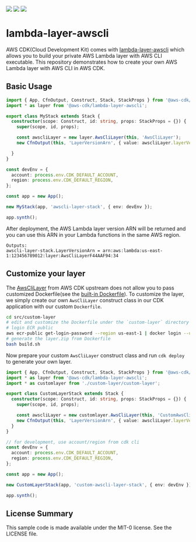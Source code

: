 ![](https://travis-ci.org/aws-samples/aws-lambda-layer-awscli.svg?branch=master)
[![](https://img.shields.io/badge/Available-serverless%20app%20repository-blue.svg)](https://serverlessrepo.aws.amazon.com/#/applications/arn:aws:serverlessrepo:us-east-1:903779448426:applications~lambda-layer-awscli)
![](https://codebuild.ap-northeast-1.amazonaws.com/badges?uuid=eyJlbmNyeXB0ZWREYXRhIjoiMnZzMmFZZ1U2OTk1WmxZWUJWVW9QaWJxR3Zxd09PU2hoYmJCUlh4eWpLLzJlNUUrNFhVZnEvbGhxa0N0ZlAvN0FVRHE0amsrK3U2ZEFxblVFZ2o4akZRPSIsIml2UGFyYW1ldGVyU3BlYyI6Im5CblF1UFJyWkhha2x3cHMiLCJtYXRlcmlhbFNldFNlcmlhbCI6MX0%3D&branch=master)

# lambda-layer-awscli

AWS CDK(Cloud Development Kit) comes with [lambda-layer-awscli](https://github.com/aws/aws-cdk/tree/master/packages/%40aws-cdk/lambda-layer-awscli) which allows you to build your private AWS Lambda layer with AWS CLI executable. This repository demonstrates how to create your own AWS Lambda layer with AWS CLI in AWS CDK.


## Basic Usage

```ts
import { App, CfnOutput, Construct, Stack, StackProps } from '@aws-cdk/core';
import * as layer from '@aws-cdk/lambda-layer-awscli';

export class MyStack extends Stack {
  constructor(scope: Construct, id: string, props: StackProps = {}) {
    super(scope, id, props);

    const awscliLayer = new layer.AwsCliLayer(this, 'AwsCliLayer');
    new CfnOutput(this, 'LayerVersionArn', { value: awscliLayer.layerVersionArn })

  }
}

const devEnv = {
  account: process.env.CDK_DEFAULT_ACCOUNT,
  region: process.env.CDK_DEFAULT_REGION,
};

const app = new App();

new MyStack(app, 'awscli-layer-stack', { env: devEnv });

app.synth();
```

After deployment, the AWS Lambda layer version ARN will be returned and you can use this ARN in your Lambda functions in the same AWS region.

```
Outputs:
awscli-layer-stack.LayerVersionArn = arn:aws:lambda:us-east-1:123456789012:layer:AwsCliLayerF44AAF94:34
```

## Customize your layer

The [AwsCliLayer](https://github.com/aws/aws-cdk/blob/6e2a3e0f855221df98f78f6465586d5524f5c7d5/packages/%40aws-cdk/lambda-layer-awscli/lib/awscli-layer.ts#L10-L20) from AWS CDK upstream does not allow you to pass customized Dockerfile(see the [built-in Dockerfile](https://github.com/aws/aws-cdk/blob/master/packages/%40aws-cdk/lambda-layer-awscli/layer/Dockerfile)). To customize the layer, we simply create our own `AwsCliLayer` construct class in our CDK application with our custom `Dockerfile`.

```sh
cd src/custom-layer
# edit and customize the Dockerfile under the `custom-layer` directory
# login ECR public
aws ecr-public get-login-password --region us-east-1 | docker login --username AWS --password-stdin public.ecr.aws
# generate the layer.zip from Dockerfile
bash build.sh
```

Now prepare your custom `AwsCliLayer` construct class and run `cdk deploy` to generate your own layer.


```ts
import { App, CfnOutput, Construct, Stack, StackProps } from '@aws-cdk/core';
import * as layer from '@aws-cdk/lambda-layer-awscli';
import * as customlayer from './custom-layer/custom-layer';

export class CustomLayerStack extends Stack {
  constructor(scope: Construct, id: string, props: StackProps = {}) {
    super(scope, id, props);

    const awscliLayer = new customlayer.AwsCliLayer(this, 'CustomAwsCliLayer');
    new CfnOutput(this, 'LayerVersionArn', { value: awscliLayer.layerVersionArn });
  }
}

// for development, use account/region from cdk cli
const devEnv = {
  account: process.env.CDK_DEFAULT_ACCOUNT,
  region: process.env.CDK_DEFAULT_REGION,
};

const app = new App();

new CustomLayerStack(app, 'custom-awscli-layer-stack', { env: devEnv });

app.synth();
```

## License Summary

This sample code is made available under the MIT-0 license. See the LICENSE file.
